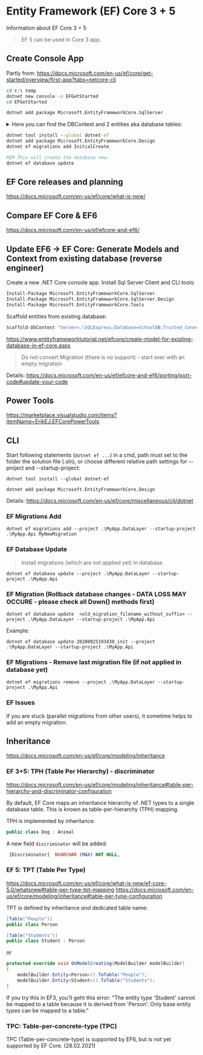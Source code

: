 # Entity Framework (EF) Core 3 + 5

Information about EF Core 3 + 5

> EF 5 can be used in Core 3 app.

## Create Console App

Partly from: https://docs.microsoft.com/en-us/ef/core/get-started/overview/first-app?tabs=netcore-cli

```cmd
cd c:\ temp
dotnet new console -o EFGetStarted
cd EFGetStarted

dotnet add package Microsoft.EntityFrameworkCore.SqlServer
```

<details>
  <summary>Here you can find the DBContext and 2 entities aka database tables:</summary>

```cs
    public class BloggingContext : DbContext
    {
        public DbSet<Blog> Blogs { get; set; }
        public DbSet<Post> Posts { get; set; }

        protected override void OnConfiguring(DbContextOptionsBuilder options)
            => options.UseSqlServer("Data Source=(localdb)\\MSSQLLocalDB;Initial Catalog=BloggingEF5_Test01");
    }

    public class Blog
    {
        public int BlogId { get; set; }
        public string Url { get; set; }

        public List<Post> Posts { get; } = new List<Post>();
    }

    public class Post
    {
        public int PostId { get; set; }
        public string Title { get; set; }
        public string Content { get; set; }

        public int BlogId { get; set; }
        public Blog Blog { get; set; }
    }
```

</details>

```cmd
dotnet tool install --global dotnet-ef
dotnet add package Microsoft.EntityFrameworkCore.Design
dotnet ef migrations add InitialCreate

REM This will create the database now:
dotnet ef database update
```

## EF Core releases and planning

https://docs.microsoft.com/en-us/ef/core/what-is-new/

## Compare EF Core & EF6

https://docs.microsoft.com/en-us/ef/efcore-and-ef6/

## Update EF6 -> EF Core: Generate Models and Context from existing database (reverse engineer)

Create a new .NET Core console app. Install Sql Server Client and CLI tools:

```cmd
Install-Package Microsoft.EntityFrameworkCore.SqlServer
Install-Package Microsoft.EntityFrameworkCore.SqlServer.Design
Install-Package Microsoft.EntityFrameworkCore.Tools
```

Scaffold entities from existing database:

```cmd
Scaffold-DbContext "Server=.\SQLExpress;Database=SchoolDB;Trusted_Connection=True;" Microsoft.EntityFrameworkCore.SqlServer -OutputDir Models
```

https://www.entityframeworktutorial.net/efcore/create-model-for-existing-database-in-ef-core.aspx

> Do not convert Migration (there is no support) - start over with an empty migration

Details: https://docs.microsoft.com/en-us/ef/efcore-and-ef6/porting/port-code#update-your-code

## Power Tools

https://marketplace.visualstudio.com/items?itemName=ErikEJ.EFCorePowerTools

## CLI

Start following statements (`dotnet ef ...`) in a cmd, path must set to the folder the solution file (.sln), or choose different relative path settings for --project and --startup-project:

`dotnet tool install --global dotnet-ef`

`dotnet add package Microsoft.EntityFrameworkCore.Design`

Details: https://docs.microsoft.com/en-us/ef/core/miscellaneous/cli/dotnet

### EF Migrations Add

`dotnet ef migrations add --project .\MyApp.DataLayer --startup-project .\MyApp.Api MyNewMigration`

### EF Database Update

> Install migrations (which are not applied yet) in database

`dotnet ef database update --project .\MyApp.DataLayer --startup-project .\MyApp.Api`

### EF Migration (Rollback database changes - DATA LOSS MAY OCCURE - please check all Down() methods first)

`dotnet ef database update  <old_migration_filename_without_suffix> --project .\MyApp.DataLayer --startup-project .\MyApp.Api`

Example:

`dotnet ef database update 20200825193430_init --project .\MyApp.DataLayer --startup-project .\MyApp.Api`

### EF Migrations - Remove last migration file (if not applied in database yet)

`dotnet ef migrations remove --project .\MyApp.DataLayer --startup-project .\MyApp.Api`

### EF Issues

If you are stuck (parallel migrations from other users), it sometime helps to add an empty migration.

## Inheritance

<https://docs.microsoft.com/en-us/ef/core/modeling/inheritance>

### EF 3+5: TPH (Table Per Hierarchy) - discriminator

<https://docs.microsoft.com/en-us/ef/core/modeling/inheritance#table-per-hierarchy-and-discriminator-configuration>

By default, EF Core maps an inheritance hierarchy of .NET types to a single database table. This is known as table-per-hierarchy (TPH) mapping.

TPH is implemented by inheritance:

```cs
public class Dog : Animal
```

A new field `discriminator` will be added:

```sql
 [Discriminator]  NVARCHAR (MAX) NOT NULL,
```

### EF 5: TPT (Table Per Type)

<https://docs.microsoft.com/en-us/ef/core/what-is-new/ef-core-5.0/whatsnew#table-per-type-tpt-mapping>
<https://docs.microsoft.com/en-us/ef/core/modeling/inheritance#table-per-type-configuration>

TPT is defined by inheritance _and_ dedicated table name:

```cs
[Table("People")]
public class Person

[Table("Students")]
public class Student : Person
```

or 

```cs
protected override void OnModelCreating(ModelBuilder modelBuilder)
{
    modelBuilder.Entity<Person>().ToTable("People");
    modelBuilder.Entity<Student>().ToTable("Students");
}
```

If you try this in EF3, you'll geht this error: "The entity type 'Student' cannot be mapped to a table because it is derived from 'Person'. Only base entity types can be mapped to a table."

### TPC: Table-per-concrete-type (TPC) 

TPC (Table-per-concrete-type) is supported by EF6, but is not yet supported by EF Core. (28.02.2021)
